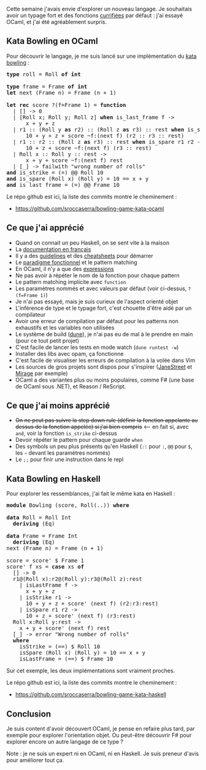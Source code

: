 Cette semaine j'avais envie d'explorer un nouveau langage. Je souhaitais avoir un typage fort et des fonctions [currifiées][cu] par défaut : j'ai essayé OCaml, et j'ai été agréablement surpris.

[cu]: https://fr.wikipedia.org/wiki/Curryfication

## Kata Bowling en OCaml

Pour découvrir le langage, je me suis lancé sur une implémentation du [kata bowling](https://codingdojo.org/kata/Bowling/) :

<pre>
<b>type</b> roll = Roll <b>of int</b>

<b>type</b> frame = Frame <b>of int</b>
<b>let</b> next (Frame n) = Frame (n + 1)

<b>let rec</b> score ?(f=Frame 1) = <b>function</b>
  | [] -> 0
  | [Roll x; Roll y; Roll z] <b>when</b> is_last_frame f ->
      x + y + z
  | r1 :: (Roll y <b>as</b> r2) :: (Roll z <b>as</b> r3) :: rest <b>when</b> is_strike r1 ->
      10 + y + z + score ~f:(next f) (r2 :: r3 :: rest)
  | r1 :: r2 :: (Roll z <b>as</b> r3) :: rest <b>when</b> is_spare r1 r2 ->
      10 + z + score ~f:(next f) (r3 :: rest)
  | Roll x :: Roll y :: rest ->
      x + y + score ~f:(next f) rest
  | [_] -> failwith "wrong number of rolls"
<b>and</b> is_strike = (=) @@ Roll 10
<b>and</b> is_spare (Roll x) (Roll y) = 10 == x + y
<b>and</b> is_last_frame = (=) @@ Frame 10
</pre>

Le répo github est ici, la liste des commits montre le cheminement :

- <https://github.com/sroccaserra/bowling-game-kata-ocaml>

## Ce que j'ai apprécié

- Quand on connait un peu Haskell, on se sent vite à la maison
- La [documentation en français][df]
- Il y a des [guidelines][gl] et des [cheatsheets][cs] pour démarrer
- Le [paradigme fonctionnel][fn] et le pattern matching
- En OCaml, il n'y a que des [expressions][ex]
- Ne pas avoir à répéter le nom de la fonction pour chaque pattern
- Le pattern matching implicite avec `function`
- Les paramètres nommés et avec valeurs par défaut (voir ci-dessus, `?(f=Frame 1)`)
- Je n'ai pas essayé, mais je suis curieux de l'aspect orienté objet
- L'inférence de type et le typage fort, c'est chouette d'être aidé par un compilateur
- Avoir une erreur de compilation par défaut pour les patterns non exhaustifs et les variables non utilisées
- Le système de build ([dune][du]), je n'ai pas eu de mal à le prendre en main (pour ce tout petit projet)
- C'est facile de lancer les tests en mode watch (`dune runtest -w`)
- Installer des libs avec opam, ça fonctionne
- C'est facile de visualiser les erreurs de compilation à la volée dans Vim
- Les sources de gros projets sont dispos pour s'inspirer ([JaneStreet][js] et [Mirage][mi] par exemple)
- OCaml a des variantes plus ou moins populaires, comme F# (une base de OCaml sous .NET), et Reason /  ReScript.

[df]: https://ocaml.org/learn/index.fr.html
[gl]: https://ocaml.org/learn/tutorials/guidelines.html
[fn]: https://ocaml.org/learn/tutorials/functional_programming.fr.html
[cs]: https://ocaml.org/docs/cheat_sheets.html
[du]: https://github.com/ocaml/dune
[js]: https://github.com/janestreet
[mi]: https://github.com/mirage
[ex]: https://fsharpforfunandprofit.com/posts/expressions-vs-statements/

## Ce que j'ai moins apprécié

- <strike>On ne peut pas suivre la step down rule (définir la fonction appelante au dessus de la fonction appelée) si j'ai bien compris</strike> <-- en fait si, avec `and`, voir la fonction `is_strike` ci-dessus
- Devoir répéter le pattern pour chaque guarde `when`
- Des symbols un peu plus présents qu'en Haskell (`::` pour `:`, `@@` pour `$`, les `~` devant les paramètres nommés)
- Le `;;` pour finir une instruction dans le repl

## Kata Bowling en Haskell

Pour explorer les ressemblances, j'ai fait le même kata en Haskell :

<pre>
<b>module</b> Bowling (score, Roll(..)) <b>where</b>

<b>data</b> Roll = Roll Int
  <b>deriving</b> (Eq)

<b>data</b> Frame = Frame Int
  <b>deriving</b> (Eq)
next (Frame n) = Frame (n + 1)

score = score' $ Frame 1
score' f xs = <b>case</b> xs <b>of</b>
  [] -> 0
  r1@(Roll x):r2@(Roll y):r3@(Roll z):rest
    | isLastFrame f ->
      x + y + z
    | isStrike r1 ->
      10 + y + z + score' (next f) (r2:r3:rest)
    | isSpare r1 r2 ->
      10 + z + score' (next f) (r3:rest)
  Roll x:Roll y:rest ->
    x + y + score' (next f) rest
  [_] -> error "Wrong number of rolls"
  <b>where</b>
    isStrike = (==) $ Roll 10
    isSpare (Roll x) (Roll y) = 10 == x + y
    isLastFrame = (==) $ Frame 10
</pre>

Sur cet exemple, les deux implémentations sont vraiment proches.

Le répo github est ici, la liste des commits montre le cheminement :

- <https://github.com/sroccaserra/bowling-game-kata-haskell>

## Conclusion

Je suis content d'avoir découvert OCaml, je pense en refaire plus tard, par exemple pour explorer l'orientation objet. Ou peut-être découvrir F# pour explorer encore un autre langage de ce type ?

Note : je ne suis un expert ni en OCaml, ni en Haskell. Je suis preneur d'avis pour améliorer tout ça.
